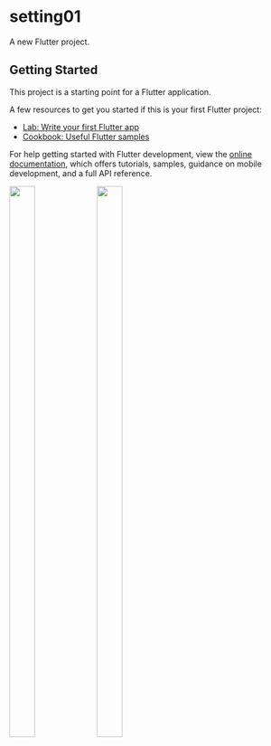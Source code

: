# setting01

A new Flutter project.

## Getting Started

This project is a starting point for a Flutter application.

A few resources to get you started if this is your first Flutter project:

- [Lab: Write your first Flutter app](https://docs.flutter.dev/get-started/codelab)
- [Cookbook: Useful Flutter samples](https://docs.flutter.dev/cookbook)

For help getting started with Flutter development, view the
[online documentation](https://docs.flutter.dev/), which offers tutorials,
samples, guidance on mobile development, and a full API reference.

<p float="center">

 <img src="https://user-images.githubusercontent.com/120629701/229342756-60d60028-5471-4592-a97a-3daa9e2f81bb.png" width=30% height=50%>
 <img src="https://user-images.githubusercontent.com/120629701/229342785-049eff11-23d0-44f5-a029-ccbca6b768bd.png" width=30% height=50%>

</p>


